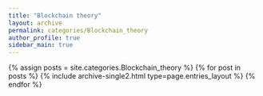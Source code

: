 ```yaml
---
title: "Blockchain theory"
layout: archive
permalink: categories/Blockchain_theory    
author_profile: true
sidebar_main: true
---
```



{% assign posts = site.categories.Blockchain_theory %}
{% for post in posts %} {% include archive-single2.html type=page.entries_layout %} {% endfor %}